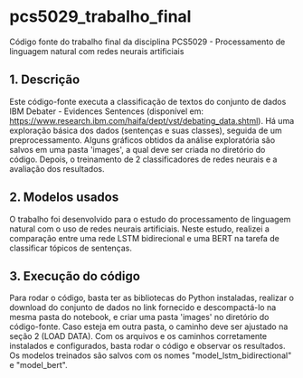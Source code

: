 # pcs5029_trabalho_final
Código fonte do trabalho final da disciplina PCS5029 - Processamento de linguagem natural com redes neurais artificiais

## 1. Descrição
Este código-fonte executa a classificação de textos do conjunto de dados IBM Debater - Evidences Sentences (disponível em: <https://www.research.ibm.com/haifa/dept/vst/debating_data.shtml>). Há uma exploração básica dos dados (sentenças e suas classes), seguida de um preprocessamento. Alguns gráficos obtidos da análise exploratória são salvos em uma pasta 'images', a qual deve ser criada no diretório do código. Depois, o treinamento de 2 classificadores de redes neurais e a avaliação dos resultados.

## 2. Modelos usados
O trabalho foi desenvolvido para o estudo do processamento de linguagem natural com o uso de redes neurais artificiais. Neste estudo, realizei a comparação entre uma rede LSTM bidirecional e uma BERT na tarefa de classificar tópicos de sentenças.

## 3. Execução do código
Para rodar o código, basta ter as bibliotecas do Python instaladas, realizar o download do conjunto de dados no link fornecido e descompactá-lo na mesma pasta do notebook, e criar uma pasta 'images' no diretório do código-fonte. Caso esteja em outra pasta, o caminho deve ser ajustado na seção 2 (LOAD DATA).
Com os arquivos e os caminhos corretamente instalados e configurados, basta rodar o código e observar os resultados.
Os modelos treinados são salvos com os nomes "model_lstm_bidirectional" e "model_bert".
